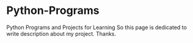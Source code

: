 # Python-Programs
Python Programs and Projects for Learning
So this page is dedicated to write description about my project. Thanks.

